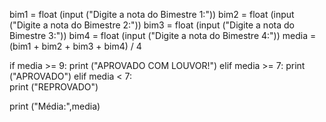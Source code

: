 bim1 = float (input ("Digite a nota do Bimestre 1:"))
bim2 = float (input ("Digite a nota do Bimestre 2:"))
bim3 = float (input ("Digite a nota do Bimestre 3:"))
bim4 = float (input ("Digite a nota do Bimestre 4:"))
media = (bim1 + bim2 + bim3 + bim4) / 4

 

if media >= 9:
   print ("APROVADO COM LOUVOR!")
elif media >= 7:
   print ("APROVADO")
elif media < 7:   
   print ("REPROVADO")

print ("Média:",media)
